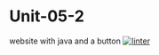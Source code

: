 # Unit-05-2
website with java and a button
[![linter](https://github.com/Jawal-Arcilla/Unit-05-2/workflows/linter/badge.svg)](https://github.com/marketplace/actions/super-linter)
